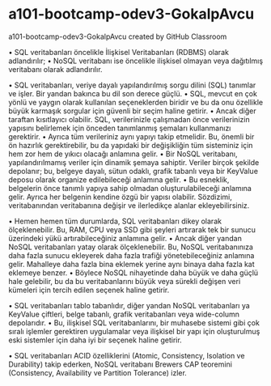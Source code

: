 # a101-bootcamp-odev3-GokalpAvcu
a101-bootcamp-odev3-GokalpAvcu created by GitHub Classroom

<!-- NoSQL ve SQL arasındaki farklar -->

• SQL veritabanları öncelikle İlişkisel Veritabanları (RDBMS) olarak adlandırılır; 
• NoSQL veritabanı ise öncelikle ilişkisel olmayan veya dağıtılmış veritabanı olarak adlandırılır.

• SQL veritabanları, veriye dayalı yapılandırılmış sorgu dilini (SQL) tanımlar ve işler. Bir yandan bakınca bu dil son derece güçlü.
• SQL, mevcut en çok yönlü ve yaygın olarak kullanılan seçeneklerden biridir ve bu da onu özellikle büyük karmaşık sorgular için güvenli bir seçim haline getirir.
• Ancak diğer taraftan kısıtlayıcı olabilir. SQL, verilerinizle çalışmadan önce verilerinizin yapısını belirlemek için önceden tanımlanmış şemaları kullanmanızı gerektirir.
• Ayrıca tüm verileriniz aynı yapıyı takip etmelidir. Bu, önemli bir ön hazırlık gerektirebilir, bu da yapıdaki bir değişikliğin tüm sisteminiz için hem zor hem de yıkıcı olacağı anlamına gelir. 
• Bir NoSQL veritabanı, yapılandırılmamış veriler için dinamik şemaya sahiptir. Veriler birçok şekilde depolanır; bu, belgeye dayalı, sütun odaklı, grafik tabanlı veya bir KeyValue deposu olarak organize edilebileceği anlamına gelir. 
• Bu esneklik, belgelerin önce tanımlı yapıya sahip olmadan oluşturulabileceği anlamına gelir. Ayrıca her belgenin kendine özgü bir yapısı olabilir. Sözdizimi, veritabanından veritabanına değişir ve ilerledikçe alanlar ekleyebilirsiniz.

• Hemen hemen tüm durumlarda, SQL veritabanları dikey olarak ölçeklenebilir. Bu, RAM, CPU veya SSD gibi şeyleri artırarak tek bir sunucu üzerindeki yükü artırabileceğiniz anlamına gelir.
• Ancak diğer yandan NoSQL veritabanları yatay olarak ölçeklenebilir. Bu, NoSQL veritabanınıza daha fazla sunucu ekleyerek daha fazla trafiği yönetebileceğiniz anlamına gelir. Mahalleye daha fazla bina eklemek yerine aynı binaya daha fazla kat eklemeye benzer. 
• Böylece NoSQL nihayetinde daha büyük ve daha güçlü hale gelebilir, bu da bu veritabanlarını büyük veya sürekli değişen veri kümeleri için tercih edilen seçenek haline getirir.

• SQL veritabanları tablo tabanlıdır, diğer yandan NoSQL veritabanları ya KeyValue çiftleri, belge tabanlı, grafik veritabanları veya wide-column depolarıdır.
• Bu, ilişkisel SQL veritabanlarını, bir muhasebe sistemi gibi çok sıralı işlemler gerektiren uygulamalar veya ilişkisel bir yapı için oluşturulmuş eski sistemler için daha iyi bir seçenek haline getirir.

• SQL veritabanları ACID özelliklerini (Atomic, Consistency, Isolation ve Durability) takip ederken, NoSQL veritabanı Brewers CAP teoremini (Consistency, Availability ve Partition Tolerance) izler.
